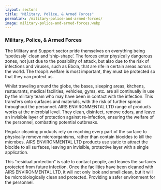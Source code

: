 ```yaml
---
layout: sectors
title: "Military, Police, & Armed Forces"
permalink: /military-police-and-armed-forces/
image: military-police-and-armed-forces.webp
---
```


<!-- # MILITARY, POLICE, & ARMED FORCES
## Protect Your Business & People
Protect against bacteria, viruses, and infection outbreaks

## AIRS ENVIRONMENTAL

### Introduction – A Safer Environment
Outbreaks of infections can mean not only lost revenue but also loss of reputation. Products from the AIRS ENVIRONMENTAL LTD use a unique cleaning and disinfection system that provides your care facility with the protection you need to keep your home, clients, and staff safe. -->

### Military, Police, & Armed Forces
The Military and Support sector pride themselves on everything being ‘spotlessly’ clean and ‘ship-shape’. The forces enter physically dangerous zones, not just due to the possibility of attack, but also due to the risk of infections and viruses, such as Ebola, that are rife in certain areas across the world. The troop’s welfare is most important, they must be protected so that they can protect us.

Whilst traveling around the globe, the bases, sleeping areas, kitchens, restaurants, medical facilities, vehicles, gyms, etc. are all continually in use by the military team who may have been in contact with the infection. This transfers onto surfaces and materials, with the risk of further spread throughout the personnel. AIRS ENVIRONMENTAL LTD  range of products works at the microbial level. They clean, disinfect, remove odors, and leave an invisible layer of protection against re-infection, ensuring the welfare of the personnel, combatting potential outbreaks.

Regular cleaning products rely on reaching every part of the surface to physically remove microorganisms, rather than contain biocides to kill the microbes. AIRS ENVIRONMENTAL LTD products use static to attract the biocide to all surfaces, leaving an invisible, protective layer with a single application.

This “residual protection” is safe to contact people, and leaves the surfaces protected from future infection. Once the facilities have been cleaned with AIRS ENVIRONMENTAL LTD, it will not only look and smell clean, but it will be microbiologically clean and protected. Providing a safer environment for the personnel.